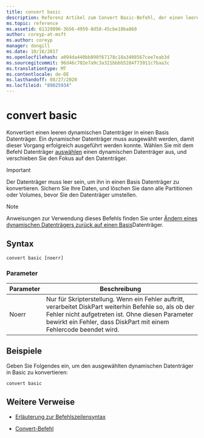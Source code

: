```yaml
---
title: convert basic
description: Referenz Artikel zum Convert Basic-Befehl, der einen leeren dynamischen Datenträger in einen Basis Datenträger konvertiert.
ms.topic: reference
ms.assetid: 61329896-3b56-4959-8d58-45cbe18ba860
author: coreyp-at-msft
ms.author: coreyp
manager: dongill
ms.date: 10/16/2017
ms.openlocfilehash: a094da440bb898f67178c18a3408567cee7eab3d
ms.sourcegitcommit: 96d46c702e7a9c3a321bbbb5284f73911c7baa3c
ms.translationtype: MT
ms.contentlocale: de-DE
ms.lasthandoff: 08/27/2020
ms.locfileid: "89025934"
---
```

# <a name="convert-basic"></a>convert basic

Konvertiert einen leeren dynamischen Datenträger in einen Basis Datenträger. Ein dynamischer Datenträger muss ausgewählt werden, damit dieser Vorgang erfolgreich ausgeführt werden konnte. Wählen Sie mit dem Befehl Datenträger [auswählen](select-disk.md) einen dynamischen Datenträger aus, und verschieben Sie den Fokus auf den Datenträger.

> [!IMPORTANT]
> Der Datenträger muss leer sein, um ihn in einen Basis Datenträger zu konvertieren. Sichern Sie Ihre Daten, und löschen Sie dann alle Partitionen oder Volumes, bevor Sie den Datenträger umstellen.

> [!NOTE]
> Anweisungen zur Verwendung dieses Befehls finden Sie unter [Ändern eines dynamischen Datenträgers zurück auf einen Basis](/previous-versions/windows/it-pro/windows-server-2008-r2-and-2008/cc755238(v=ws.11))Datenträger.

## <a name="syntax"></a>Syntax

```
convert basic [noerr]
```

### <a name="parameters"></a>Parameter

| Parameter | Beschreibung |
| --------- | ----------- |
| Noerr | Nur für Skripterstellung. Wenn ein Fehler auftritt, verarbeitet DiskPart weiterhin Befehle so, als ob der Fehler nicht aufgetreten ist. Ohne diesen Parameter bewirkt ein Fehler, dass DiskPart mit einem Fehlercode beendet wird. |

## <a name="examples"></a>Beispiele

Geben Sie Folgendes ein, um den ausgewählten dynamischen Datenträger in Basic zu konvertieren:

```
convert basic
```

## <a name="additional-references"></a>Weitere Verweise

- [Erläuterung zur Befehlszeilensyntax](command-line-syntax-key.md)

- [Convert-Befehl](convert.md)
